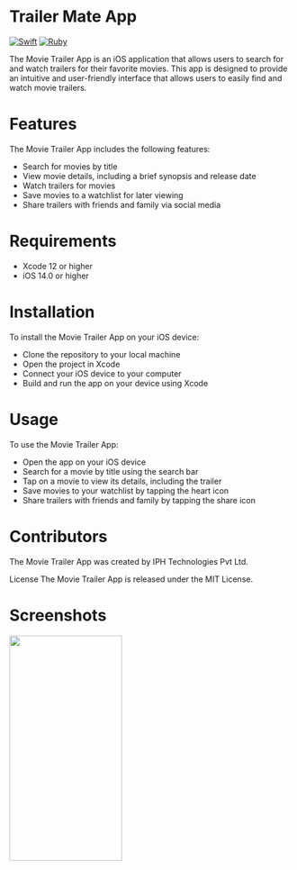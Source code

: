 # Trailer Mate App
[![Swift](https://img.shields.io/badge/swift-%2320232a.svg?style=for-the-badge&logo=swift&logoColor=%23F05138)](https://swift.org/)
[![Ruby](https://img.shields.io/badge/ruby-%2320232a.svg?style=for-the-badge&logo=ruby&logoColor=%23CC342D)](https://www.ruby-lang.org/)

The Movie Trailer App is an iOS application that allows users to search for and watch trailers for their favorite movies. This app is designed to provide an intuitive and user-friendly interface that allows users to easily find and watch movie trailers.

# Features
The Movie Trailer App includes the following features:
- Search for movies by title
- View movie details, including a brief synopsis and release date
- Watch trailers for movies
- Save movies to a watchlist for later viewing
- Share trailers with friends and family via social media
# Requirements
- Xcode 12 or higher
- iOS 14.0 or higher
# Installation
To install the Movie Trailer App on your iOS device:

- Clone the repository to your local machine
- Open the project in Xcode
- Connect your iOS device to your computer
- Build and run the app on your device using Xcode
# Usage
To use the Movie Trailer App:

- Open the app on your iOS device
- Search for a movie by title using the search bar
- Tap on a movie to view its details, including the trailer
- Save movies to your watchlist by tapping the heart icon
- Share trailers with friends and family by tapping the share icon
# Contributors
The Movie Trailer App was created by IPH Technologies Pvt Ltd.

License
The Movie Trailer App is released under the MIT License.


# Screenshots
<img src="https://github.com/IPH-Technologies-Pvt-Ltd/Card-Swipe-iOS/blob/main/ezgif.com-optimize%20(1).gif" 
     width="200" 
     height="400"/>
